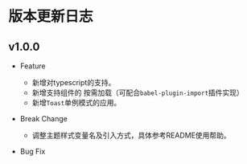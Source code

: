 # 版本更新日志 


## v1.0.0
- Feature
  - 新增对typescript的支持。
  - 新增支持组件的 按需加载（可配合`babel-plugin-import`插件实现）
  - 新增`Toast`单例模式的应用。

- Break Change
  - 调整主题样式变量名及引入方式，具体参考README使用帮助。

- Bug Fix
